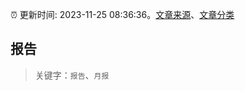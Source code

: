 :alarm_clock: 更新时间: 2023-11-25 08:36:36。[文章来源](/README.md)、[文章分类](/TAGS.md)

## 报告


> 关键字：`报告`、`月报`



